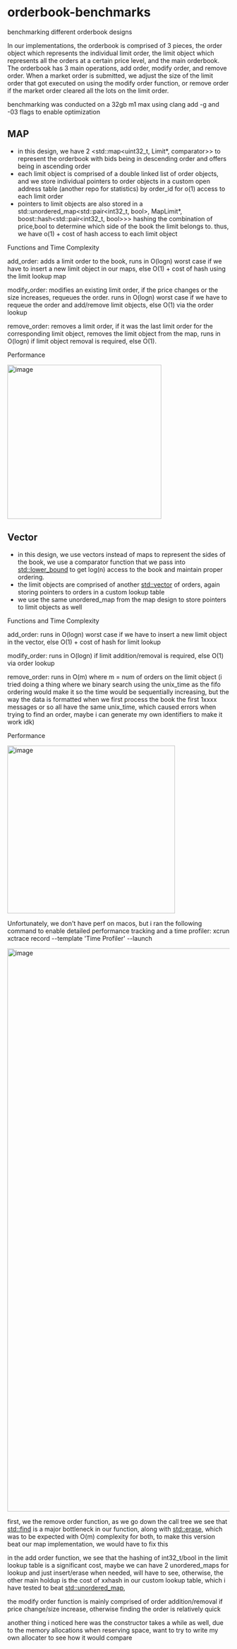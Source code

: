 # orderbook-benchmarks
benchmarking different orderbook designs 

In our implementations, the orderbook is comprised of 3 pieces, the order object which represents the individual limit order, the limit object which represents all the orders at a certain price level, and the main orderbook. The orderbook has 3 main operations, add order, modify order, and remove order. When a market order is submitted, we adjust the size of the limit order that got executed on using the modify order function, or remove order if the market order cleared all the lots on the limit order. 

benchmarking was conducted on a 32gb m1 max using clang 
add -g and -03 flags to enable optimization 

## MAP 

- in this design, we have 2 <std::map<uint32_t, Limit*, comparator>> to represent the orderbook with bids being in descending order and offers being in ascending order
- each limit object is comprised of a double linked list of order objects, and we store individual pointers to order objects in a custom open address table (another repo for statistics) by order_id for o(1) access to each limit order
- pointers to limit objects are also stored in a std::unordered_map<std::pair<int32_t, bool>, MapLimit*, boost::hash<std::pair<int32_t, bool>>> hashing the combination of price,bool to determine which side of the book the limit belongs to. thus, we have o(1) + cost of hash access to each limit object

Functions and Time Complexity 

add_order: adds a limit order to the book, runs in O(logn) worst case if we have to insert a new limit object in our maps, else O(1) + cost of hash using the limit lookup map 

modify_order: modifies an existing limit order, if the price changes or the size increases, requeues the order. runs in O(logn) worst case if we have to requeue the order and add/remove limit objects, else O(1) via the order lookup 

remove_order: removes a limit order, if it was the last limit order for the corresponding limit object, removes the limit object from the map, runs in O(logn) if limit object removal is required, else O(1). 


Performance 

<img width="349" alt="image" src="https://github.com/user-attachments/assets/77cae073-ab5e-41cf-a8db-2818e355ba98" />



## Vector
- in this design, we use vectors instead of maps to represent the sides of the book, we use a comparator function that we pass into <std::lower_bound> to get log(n) access to the book and maintain proper ordering.
- the limit objects are comprised of another <std::vector> of orders, again storing pointers to orders in a custom lookup table
- we use the same unordered_map from the map design to store pointers to limit objects as well

Functions and Time Complexity 

add_order: runs in O(logn) worst case if we have to insert a new limit object in the vector, else O(1) + cost of hash for limit lookup 

modify_order: runs in O(logn) if limit addition/removal is required, else O(1) via order lookup

remove_order: runs in O(m) where m = num of orders on the limit object (i tried doing a thing where we binary search using the unix_time as the fifo ordering would make it so the time would be sequentially increasing, but the way the data is formatted when we first process the book the first 1xxxx messages or so all have the same unix_time, which caused errors when trying to find an order, maybe i can generate my own identifiers to make it work idk) 

Performance 

<img width="380" alt="image" src="https://github.com/user-attachments/assets/763e9169-81ff-4bc6-b157-43e4e6414993" />


Unfortunately, we don't have perf on macos, but i ran the following command to enable detailed performance tracking and a time profiler: xcrun xctrace record --template 'Time Profiler' --launch  

<img width="1275" alt="image" src="https://github.com/user-attachments/assets/0af83d4b-c147-4b47-81b6-1fd8938f6947" />

first, we the remove order function, as we go down the call tree we see that <std::find> is a major bottleneck in our function, along with <std::erase>, which was to be expected with O(m) complexity for both, to make this version beat our map implementation, we would have to fix this 

in the add order function, we see that the hashing of int32_t/bool in the limit lookup table is a significant cost, maybe we can have 2 unordered_maps for lookup and just insert/erase when needed, will have to see, otherwise, the other main holdup is the cost of xxhash in our custom lookup table, which i have tested to beat <std::unordered_map>,

the modify order function is mainly comprised of order addition/removal if price change/size increase, otherwise finding the order is relatively quick 

another thing i noticed here was the constructor takes a while as well, due to the memory allocations when reserving space, want to try to write my own allocater to see how it would compare 


